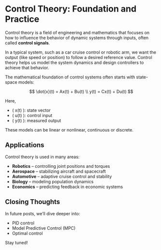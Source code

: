 <!-- image: control-room.webp -->

# Control Theory: Foundation and Practice

Control theory is a field of engineering and mathematics that focuses on how to influence the behavior of dynamic systems through inputs, often called **control signals**.

In a typical system, such as a car cruise control or robotic arm, we want the output (like speed or position) to follow a desired reference value. Control theory helps us model the system dynamics and design controllers to achieve that behavior.

The mathematical foundation of control systems often starts with state-space models:

$$
\dot{x}(t) = Ax(t) + Bu(t) \\
y(t) = Cx(t) + Du(t)
$$

Here,  
- \( x(t) \): state vector  
- \( u(t) \): control input  
- \( y(t) \): measured output

These models can be linear or nonlinear, continuous or discrete.

## Applications

Control theory is used in many areas:

- **Robotics** – controlling joint positions and torques
- **Aerospace** – stabilizing aircraft and spacecraft
- **Automotive** – adaptive cruise control and stability
- **Biology** – modeling population dynamics
- **Economics** – predicting feedback in economic systems

## Closing Thoughts

In future posts, we’ll dive deeper into:
- PID control
- Model Predictive Control (MPC)
- Optimal control

Stay tuned!
